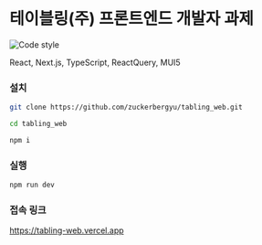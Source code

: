 # 테이블링(주) 프론트엔드 개발자 과제

![Code style](https://img.shields.io/badge/code_style-prettier-ff69b4.svg)

React, Next.js, TypeScript, ReactQuery, MUI5

### 설치

```sh
git clone https://github.com/zuckerbergyu/tabling_web.git

cd tabling_web

npm i
```

### 실행

```sh
npm run dev
```

### 접속 링크

https://tabling-web.vercel.app
